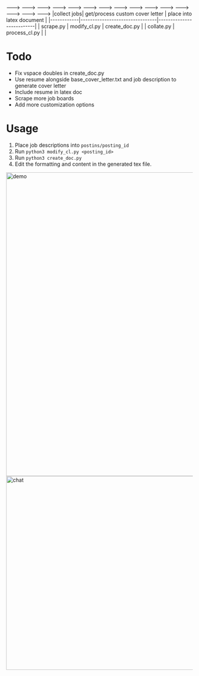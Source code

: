 ---> ---> ---> ---> ---> ---> ---> ---> ---> ---> ---> ---> ---> ---> --->
|collect jobs| get/process custom cover letter | place into latex document |
|------------|--------------------------------|--------------------------|
| scrape.py           |   modify_cl.py                             |           create_doc.py               |
| collate.py           |             process_cl.py                   |                          |

# Todo
- Fix vspace doubles in create_doc.py
- Use resume alongside base_cover_letter.txt  and job description to generate cover letter
- Include resume in latex doc
- Scrape more job boards
- Add more customization options

# Usage
1. Place job descriptions into `postins/posting_id`
2. Run `python3 modify_cl.py <posting_id>`
3. Run `python3 create_doc.py`
4. Edit the formatting and content in the generated tex file.

<img width="818" alt="demo" src="https://github.com/jackbullen/Coop-Search/assets/37254717/73102481-b8a5-4456-b194-0f8ea82b3d71">


<img width="522" alt="chat" src="https://github.com/jackbullen/Coop-Search/assets/37254717/bcda10fd-6ec8-4310-8add-ac9718c02821">
